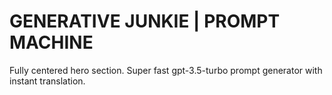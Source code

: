 
# GENERATIVE JUNKIE | PROMPT MACHINE

Fully centered hero section. Super fast gpt-3.5-turbo prompt generator with instant translation.
